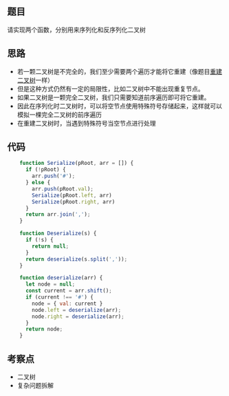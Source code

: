 ## 题目

请实现两个函数，分别用来序列化和反序列化二叉树

## 思路

- 若一颗二叉树是不完全的，我们至少需要两个遍历才能将它重建（像题目[重建二叉树](./7.重建二叉树.md)一样）
- 但是这种方式仍然有一定的局限性，比如二叉树中不能出现重复节点。
- 如果二叉树是一颗完全二叉树，我们只需要知道前序遍历即可将它重建。
- 因此在序列化时二叉树时，可以将空节点使用特殊符号存储起来，这样就可以模拟一棵完全二叉树的前序遍历
- 在重建二叉树时，当遇到特殊符号当空节点进行处理


## 代码

```js
    function Serialize(pRoot, arr = []) {
      if (!pRoot) {
        arr.push('#');
      } else {
        arr.push(pRoot.val);
        Serialize(pRoot.left, arr)
        Serialize(pRoot.right, arr)
      }
      return arr.join(',');
    }

    function Deserialize(s) {
      if (!s) {
        return null;
      }
      return deserialize(s.split(','));
    }

    function deserialize(arr) {
      let node = null;
      const current = arr.shift();
      if (current !== '#') {
        node = { val: current }
        node.left = deserialize(arr);
        node.right = deserialize(arr);
      }
      return node;
    }

```

## 考察点

- 二叉树
- 复杂问题拆解